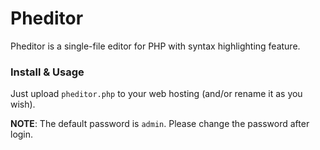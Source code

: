 Pheditor
=======

Pheditor is a single-file editor for PHP with syntax highlighting feature.



### Install & Usage
Just upload `pheditor.php` to your web hosting (and/or rename it as you wish).

**NOTE**: The default password is `admin`. Please change the password after login.